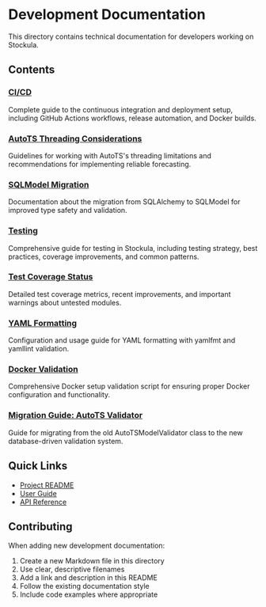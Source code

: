 # Development Documentation

This directory contains technical documentation for developers working on Stockula.

## Contents

### [CI/CD](ci-cd.md)

Complete guide to the continuous integration and deployment setup, including GitHub Actions workflows, release automation, and Docker builds.

### [AutoTS Threading Considerations](autots-threading-considerations.md)

Guidelines for working with AutoTS's threading limitations and recommendations for implementing reliable forecasting.

### [SQLModel Migration](sqlmodel-migration.md)

Documentation about the migration from SQLAlchemy to SQLModel for improved type safety and validation.

### [Testing](testing.md)

Comprehensive guide for testing in Stockula, including testing strategy, best practices, coverage improvements, and common patterns.

### [Test Coverage Status](test-coverage-status.md)

Detailed test coverage metrics, recent improvements, and important warnings about untested modules.

### [YAML Formatting](yaml-formatting.md)

Configuration and usage guide for YAML formatting with yamlfmt and yamllint validation.

### [Docker Validation](docker-validation.md)

Comprehensive Docker setup validation script for ensuring proper Docker configuration and functionality.

### [Migration Guide: AutoTS Validator](migration-autots-validator.md)

Guide for migrating from the old AutoTSModelValidator class to the new database-driven validation system.

## Quick Links

- [Project README](../../README.md)
- [User Guide](../user-guide/)
- [API Reference](../api/)

## Contributing

When adding new development documentation:

1. Create a new Markdown file in this directory
1. Use clear, descriptive filenames
1. Add a link and description in this README
1. Follow the existing documentation style
1. Include code examples where appropriate

